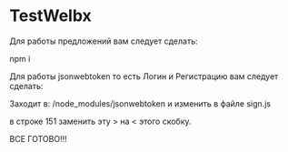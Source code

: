 # TestWelbx

Для работы предложений вам следует сделать:

npm i 

Для работы jsonwebtoken то есть Логин и Регистрацию вам следует сделать:

Заходит в: /node_modules/jsonwebtoken и изменить в файле sign.js

в строке 151 заменить эту > на < этого скобку.

ВСЕ ГОТОВО!!!
